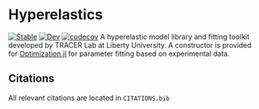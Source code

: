 # Hyperelastics
[![Stable](https://img.shields.io/badge/docs-stable-blue.svg)](https://cfarm6.github.io/Hyperelastics.jl/stable) [![Dev](https://img.shields.io/badge/docs-dev-blue.svg)](https://cfarm6.github.io/Hyperelastics.jl/dev)
[![codecov](https://codecov.io/gh/cfarm6/Hyperelastics.jl/branch/main/graph/badge.svg?token=EML9TQUEP9)](https://codecov.io/gh/cfarm6/Hyperelastics.jl)
A hyperelastic model library and fitting toolkit developed by TRACER Lab at Liberty University. A constructor is provided for [Optimization.jl](https://github.com/SciML/Optimization.jl) for parameter fitting based on experimental data.


## Citations
All relevant citations are located in `CITATIONS.bib`
